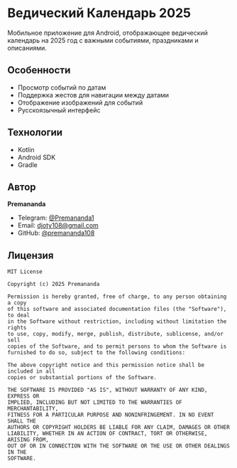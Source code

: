 # Ведический Календарь 2025

Мобильное приложение для Android, отображающее ведический календарь на 2025 год с важными событиями, праздниками и описаниями.

## Особенности

- Просмотр событий по датам
- Поддержка жестов для навигации между датами
- Отображение изображений для событий
- Русскоязычный интерфейс

## Технологии

- Kotlin
- Android SDK
- Gradle

## Автор

**Premananda**
- Telegram: [@Premananda1](https://t.me/Premananda1)
- Email: djoty108@gmail.com
- GitHub: [@premananda108](https://github.com/premananda108/VedicCalendar2025)

## Лицензия

```
MIT License

Copyright (c) 2025 Premananda

Permission is hereby granted, free of charge, to any person obtaining a copy
of this software and associated documentation files (the "Software"), to deal
in the Software without restriction, including without limitation the rights
to use, copy, modify, merge, publish, distribute, sublicense, and/or sell
copies of the Software, and to permit persons to whom the Software is
furnished to do so, subject to the following conditions:

The above copyright notice and this permission notice shall be included in all
copies or substantial portions of the Software.

THE SOFTWARE IS PROVIDED "AS IS", WITHOUT WARRANTY OF ANY KIND, EXPRESS OR
IMPLIED, INCLUDING BUT NOT LIMITED TO THE WARRANTIES OF MERCHANTABILITY,
FITNESS FOR A PARTICULAR PURPOSE AND NONINFRINGEMENT. IN NO EVENT SHALL THE
AUTHORS OR COPYRIGHT HOLDERS BE LIABLE FOR ANY CLAIM, DAMAGES OR OTHER
LIABILITY, WHETHER IN AN ACTION OF CONTRACT, TORT OR OTHERWISE, ARISING FROM,
OUT OF OR IN CONNECTION WITH THE SOFTWARE OR THE USE OR OTHER DEALINGS IN THE
SOFTWARE.

